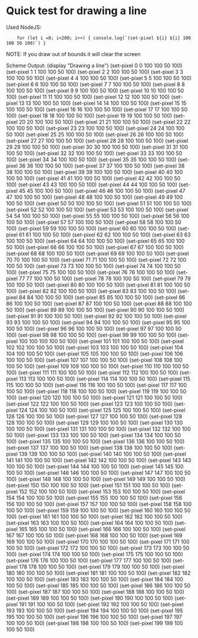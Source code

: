 # Quick test for drawing a line

Used NodeJS:

        for (let i =0; i<200; i++) { console.log(`(set-pixel ${i} ${i} 100 100 50 100)`) }
        
NOTE: If you draw out of bounds it will clear the screen        
        
Scheme Output:
        (display "Drawing a line")
        (set-pixel 0 0 100 100 50 100)
        (set-pixel 1 1 100 100 50 100)
        (set-pixel 2 2 100 100 50 100)
        (set-pixel 3 3 100 100 50 100)
        (set-pixel 4 4 100 100 50 100)
        (set-pixel 5 5 100 100 50 100)
        (set-pixel 6 6 100 100 50 100)
        (set-pixel 7 7 100 100 50 100)
        (set-pixel 8 8 100 100 50 100)
        (set-pixel 9 9 100 100 50 100)
        (set-pixel 10 10 100 100 50 100)
        (set-pixel 11 11 100 100 50 100)
        (set-pixel 12 12 100 100 50 100)
        (set-pixel 13 13 100 100 50 100)
        (set-pixel 14 14 100 100 50 100)
        (set-pixel 15 15 100 100 50 100)
        (set-pixel 16 16 100 100 50 100)
        (set-pixel 17 17 100 100 50 100)
        (set-pixel 18 18 100 100 50 100)
        (set-pixel 19 19 100 100 50 100)
        (set-pixel 20 20 100 100 50 100)
        (set-pixel 21 21 100 100 50 100)
        (set-pixel 22 22 100 100 50 100)
        (set-pixel 23 23 100 100 50 100)
        (set-pixel 24 24 100 100 50 100)
        (set-pixel 25 25 100 100 50 100)
        (set-pixel 26 26 100 100 50 100)
        (set-pixel 27 27 100 100 50 100)
        (set-pixel 28 28 100 100 50 100)
        (set-pixel 29 29 100 100 50 100)
        (set-pixel 30 30 100 100 50 100)
        (set-pixel 31 31 100 100 50 100)
        (set-pixel 32 32 100 100 50 100)
        (set-pixel 33 33 100 100 50 100)
        (set-pixel 34 34 100 100 50 100)
        (set-pixel 35 35 100 100 50 100)
        (set-pixel 36 36 100 100 50 100)
        (set-pixel 37 37 100 100 50 100)
        (set-pixel 38 38 100 100 50 100)
        (set-pixel 39 39 100 100 50 100)
        (set-pixel 40 40 100 100 50 100)
        (set-pixel 41 41 100 100 50 100)
        (set-pixel 42 42 100 100 50 100)
        (set-pixel 43 43 100 100 50 100)
        (set-pixel 44 44 100 100 50 100)
        (set-pixel 45 45 100 100 50 100)
        (set-pixel 46 46 100 100 50 100)
        (set-pixel 47 47 100 100 50 100)
        (set-pixel 48 48 100 100 50 100)
        (set-pixel 49 49 100 100 50 100)
        (set-pixel 50 50 100 100 50 100)
        (set-pixel 51 51 100 100 50 100)
        (set-pixel 52 52 100 100 50 100)
        (set-pixel 53 53 100 100 50 100)
        (set-pixel 54 54 100 100 50 100)
        (set-pixel 55 55 100 100 50 100)
        (set-pixel 56 56 100 100 50 100)
        (set-pixel 57 57 100 100 50 100)
        (set-pixel 58 58 100 100 50 100)
        (set-pixel 59 59 100 100 50 100)
        (set-pixel 60 60 100 100 50 100)
        (set-pixel 61 61 100 100 50 100)
        (set-pixel 62 62 100 100 50 100)
        (set-pixel 63 63 100 100 50 100)
        (set-pixel 64 64 100 100 50 100)
        (set-pixel 65 65 100 100 50 100)
        (set-pixel 66 66 100 100 50 100)
        (set-pixel 67 67 100 100 50 100)
        (set-pixel 68 68 100 100 50 100)
        (set-pixel 69 69 100 100 50 100)
        (set-pixel 70 70 100 100 50 100)
        (set-pixel 71 71 100 100 50 100)
        (set-pixel 72 72 100 100 50 100)
        (set-pixel 73 73 100 100 50 100)
        (set-pixel 74 74 100 100 50 100)
        (set-pixel 75 75 100 100 50 100)
        (set-pixel 76 76 100 100 50 100)
        (set-pixel 77 77 100 100 50 100)
        (set-pixel 78 78 100 100 50 100)
        (set-pixel 79 79 100 100 50 100)
        (set-pixel 80 80 100 100 50 100)
        (set-pixel 81 81 100 100 50 100)
        (set-pixel 82 82 100 100 50 100)
        (set-pixel 83 83 100 100 50 100)
        (set-pixel 84 84 100 100 50 100)
        (set-pixel 85 85 100 100 50 100)
        (set-pixel 86 86 100 100 50 100)
        (set-pixel 87 87 100 100 50 100)
        (set-pixel 88 88 100 100 50 100)
        (set-pixel 89 89 100 100 50 100)
        (set-pixel 90 90 100 100 50 100)
        (set-pixel 91 91 100 100 50 100)
        (set-pixel 92 92 100 100 50 100)
        (set-pixel 93 93 100 100 50 100)
        (set-pixel 94 94 100 100 50 100)
        (set-pixel 95 95 100 100 50 100)
        (set-pixel 96 96 100 100 50 100)
        (set-pixel 97 97 100 100 50 100)
        (set-pixel 98 98 100 100 50 100)
        (set-pixel 99 99 100 100 50 100)
        (set-pixel 100 100 100 100 50 100)
        (set-pixel 101 101 100 100 50 100)
        (set-pixel 102 102 100 100 50 100)
        (set-pixel 103 103 100 100 50 100)
        (set-pixel 104 104 100 100 50 100)
        (set-pixel 105 105 100 100 50 100)
        (set-pixel 106 106 100 100 50 100)
        (set-pixel 107 107 100 100 50 100)
        (set-pixel 108 108 100 100 50 100)
        (set-pixel 109 109 100 100 50 100)
        (set-pixel 110 110 100 100 50 100)
        (set-pixel 111 111 100 100 50 100)
        (set-pixel 112 112 100 100 50 100)
        (set-pixel 113 113 100 100 50 100)
        (set-pixel 114 114 100 100 50 100)
        (set-pixel 115 115 100 100 50 100)
        (set-pixel 116 116 100 100 50 100)
        (set-pixel 117 117 100 100 50 100)
        (set-pixel 118 118 100 100 50 100)
        (set-pixel 119 119 100 100 50 100)
        (set-pixel 120 120 100 100 50 100)
        (set-pixel 121 121 100 100 50 100)
        (set-pixel 122 122 100 100 50 100)
        (set-pixel 123 123 100 100 50 100)
        (set-pixel 124 124 100 100 50 100)
        (set-pixel 125 125 100 100 50 100)
        (set-pixel 126 126 100 100 50 100)
        (set-pixel 127 127 100 100 50 100)
        (set-pixel 128 128 100 100 50 100)
        (set-pixel 129 129 100 100 50 100)
        (set-pixel 130 130 100 100 50 100)
        (set-pixel 131 131 100 100 50 100)
        (set-pixel 132 132 100 100 50 100)
        (set-pixel 133 133 100 100 50 100)
        (set-pixel 134 134 100 100 50 100)
        (set-pixel 135 135 100 100 50 100)
        (set-pixel 136 136 100 100 50 100)
        (set-pixel 137 137 100 100 50 100)
        (set-pixel 138 138 100 100 50 100)
        (set-pixel 139 139 100 100 50 100)
        (set-pixel 140 140 100 100 50 100)
        (set-pixel 141 141 100 100 50 100)
        (set-pixel 142 142 100 100 50 100)
        (set-pixel 143 143 100 100 50 100)
        (set-pixel 144 144 100 100 50 100)
        (set-pixel 145 145 100 100 50 100)
        (set-pixel 146 146 100 100 50 100)
        (set-pixel 147 147 100 100 50 100)
        (set-pixel 148 148 100 100 50 100)
        (set-pixel 149 149 100 100 50 100)
        (set-pixel 150 150 100 100 50 100)
        (set-pixel 151 151 100 100 50 100)
        (set-pixel 152 152 100 100 50 100)
        (set-pixel 153 153 100 100 50 100)
        (set-pixel 154 154 100 100 50 100)
        (set-pixel 155 155 100 100 50 100)
        (set-pixel 156 156 100 100 50 100)
        (set-pixel 157 157 100 100 50 100)
        (set-pixel 158 158 100 100 50 100)
        (set-pixel 159 159 100 100 50 100)
        (set-pixel 160 160 100 100 50 100)
        (set-pixel 161 161 100 100 50 100)
        (set-pixel 162 162 100 100 50 100)
        (set-pixel 163 163 100 100 50 100)
        (set-pixel 164 164 100 100 50 100)
        (set-pixel 165 165 100 100 50 100)
        (set-pixel 166 166 100 100 50 100)
        (set-pixel 167 167 100 100 50 100)
        (set-pixel 168 168 100 100 50 100)
        (set-pixel 169 169 100 100 50 100)
        (set-pixel 170 170 100 100 50 100)
        (set-pixel 171 171 100 100 50 100)
        (set-pixel 172 172 100 100 50 100)
        (set-pixel 173 173 100 100 50 100)
        (set-pixel 174 174 100 100 50 100)
        (set-pixel 175 175 100 100 50 100)
        (set-pixel 176 176 100 100 50 100)
        (set-pixel 177 177 100 100 50 100)
        (set-pixel 178 178 100 100 50 100)
        (set-pixel 179 179 100 100 50 100)
        (set-pixel 180 180 100 100 50 100)
        (set-pixel 181 181 100 100 50 100)
        (set-pixel 182 182 100 100 50 100)
        (set-pixel 183 183 100 100 50 100)
        (set-pixel 184 184 100 100 50 100)
        (set-pixel 185 185 100 100 50 100)
        (set-pixel 186 186 100 100 50 100)
        (set-pixel 187 187 100 100 50 100)
        (set-pixel 188 188 100 100 50 100)
        (set-pixel 189 189 100 100 50 100)
        (set-pixel 190 190 100 100 50 100)
        (set-pixel 191 191 100 100 50 100)
        (set-pixel 192 192 100 100 50 100)
        (set-pixel 193 193 100 100 50 100)
        (set-pixel 194 194 100 100 50 100)
        (set-pixel 195 195 100 100 50 100)
        (set-pixel 196 196 100 100 50 100)
        (set-pixel 197 197 100 100 50 100)
        (set-pixel 198 198 100 100 50 100)
        (set-pixel 199 199 100 100 50 100)

